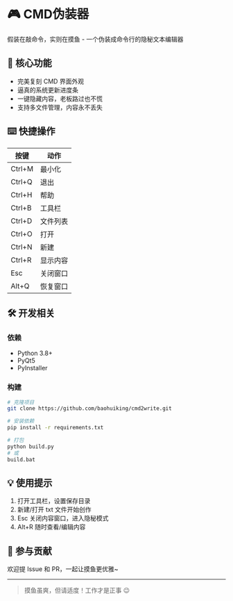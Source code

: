 # 🎮 CMD伪装器

假装在敲命令，实则在摸鱼 - 一个伪装成命令行的隐秘文本编辑器

## 🚀 核心功能

- 完美复刻 CMD 界面外观
- 逼真的系统更新进度条
- 一键隐藏内容，老板路过也不慌
- 支持多文件管理，内容永不丢失

## ⌨️ 快捷操作

| 按键 | 动作 |
|------|------|
| Ctrl+M | 最小化 |
| Ctrl+Q | 退出 |
| Ctrl+H | 帮助 |
| Ctrl+B | 工具栏 |
| Ctrl+D | 文件列表 |
| Ctrl+O | 打开 |
| Ctrl+N | 新建 |
| Ctrl+R | 显示内容 |
| Esc | 关闭窗口 |
| Alt+Q | 恢复窗口 |

## 🛠️ 开发相关

### 依赖
- Python 3.8+
- PyQt5
- PyInstaller

### 构建
```bash
# 克隆项目
git clone https://github.com/baohuiking/cmd2write.git

# 安装依赖
pip install -r requirements.txt

# 打包
python build.py
# 或
build.bat
```

## 💡 使用提示

1. 打开工具栏，设置保存目录
2. 新建/打开 txt 文件开始创作
3. Esc 关闭内容窗口，进入隐秘模式
4. Alt+R 随时查看/编辑内容

## 🤝 参与贡献

欢迎提 Issue 和 PR，一起让摸鱼更优雅~

---

> 摸鱼虽爽，但请适度！工作才是正事 😉 